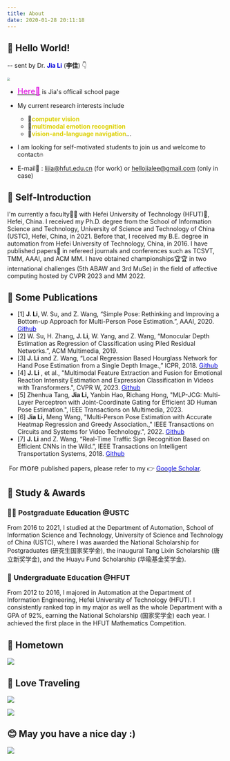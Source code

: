 ```yaml
---
title: About
date: 2020-01-28 20:11:18
---
```


## 👋 **Hello World!**

-- sent by Dr. <font color="#0000dd"> **Jia Li**</font>  (**李佳**) 👇

<img src="https://cdn.jsdelivr.net/gh/hellojialee/PictureBed@master/img2bolg/202309110946262.jpg" style="zoom:40%;" />

- [<font size=4 color="#dd00dd">Here🎯</font>](http://faculty.hfut.edu.cn/lijia/zh_CN/index.htm)  is Jia's officail school page
- My current research interests include 
  - 🔬<font color="#ddd00">**computer vision**</font>
  - 🔬<font color="#ddd00">**multimodal emotion recognition**</font>
  - 🔬<font color="#ddd00">**vision-and-language navigation**</font>...

- I am looking for self-motivated students to join us and welcome to contact🔥
- E-mail📧 :  <lijia@hfut.edu.cn> (for work) or  <hellojialee@gmail.com> (only in case)

## 🐔 **Self-Introduction**

I'm currently a faculty🧑‍🏫 with Hefei University of Technology (HFUT)🏫, Hefei, China. I received my Ph.D. degree from the School of Information Science and Technology, University of Science and Technology of China (USTC), Hefei, China, in 2021. Before that, I received my B.E. degree in automation from Hefei University of Technology, China, in 2016. I have published papers📑 in refereed journals and conferences such as TCSVT, TMM, AAAI, and ACM MM. I have obtained championships🏆🏆 in two international challenges  (5th ABAW and 3rd MuSe) in the field of affective computing hosted by CVPR 2023 and MM 2022. 

## 🧐 **Some Publications**

- [1] **J. Li**, W. Su, and Z. Wang, “Simple Pose: Rethinking and Improving a Bottom-up Approach for Multi-Person Pose Estimation.”, AAAI, 2020. [<font color="#0000dd"> Github</font>](https://github.com/hellojialee/Improved-Body-Parts)
- [2] W. Su, H. Zhang, **J. Li**, W. Yang, and Z. Wang, “Monocular Depth Estimation as Regression of Classification using Piled Residual Networks.”, ACM Multimedia, 2019.
- [3] **J. Li** and Z. Wang, “Local Regression Based Hourglass Network for Hand Pose Estimation from a Single Depth Image.,” ICPR, 2018. [<font color="#0000dd"> Github</font>](https://github.com/hellojialee/Hand-Pose-Estimation)
- [4] **J. Li** , et al.,  "Multimodal Feature Extraction and Fusion for Emotional Reaction Intensity Estimation and Expression Classification in Videos with Transformers.", CVPR W, 2023. [<font color="#0000dd"> Github</font>](https://github.com/cyinen/CVPR2023-ABAW5-ERI)
- [5] Zhenhua Tang, **Jia Li,** Yanbin Hao, Richang Hong, "MLP-JCG: Multi-Layer Perceptron with Joint-Coordinate Gating for Efficient 3D Human Pose Estimation.", IEEE Transactions on Multimedia, 2023.
- [6] **Jia Li,** Meng Wang, "Multi-Person Pose Estimation with Accurate Heatmap Regression and Greedy Association.," IEEE Transactions on Circuits and Systems for Video Technology.", 2022. [<font color="#0000dd"> Github</font>](https://github.com/hellojialee/OffsetGuided)
- [7] **J. Li** and Z. Wang, “Real-Time Traffic Sign Recognition Based on Efficient CNNs in the Wild.”, IEEE Transactions on Intelligent Transportation Systems, 2018. [<font color="#0000dd"> Github</font>](https://github.com/hellojialee/Traffic_Sign_Recognition_Efficient_CNNs)

​	For <font size=4> more </font> published papers, please refer to my 👉 [<font color="#0000dd"> Google Scholar</font>](https://scholar.google.com/citations?user=LVAnDxwAAAAJ).

## 🥇 **Study & Awards**

### 🧑‍🦲 **Postgraduate Education** @USTC

From 2016 to 2021, I studied at the Department of Automation, School of Information Science and Technology,  University of Science and Technology of China (USTC), where I was awarded the National Scholarship for Postgraduates (研究生国家奖学金), the inaugural Tang Lixin Scholarship (唐立新奖学金), and the Huayu Fund Scholarship (华瑜基金奖学金).

### 👱 **Undergraduate Education** @HFUT

From 2012 to 2016, I majored in Automation at the Department of Information Engineering, Hefei University of Technology (HFUT). I consistently ranked top in my major as well as the whole Department with a GPA of 92%, earning the National Scholarship (国家奖学金) each year. I achieved the first place in the HFUT Mathematics Competition.

## 👶 Hometown

![](https://cdn.jsdelivr.net/gh/hellojialee/PictureBed@master/img2bolg/20200514193705.jpg)

## 🌿 Love Traveling

![](https://cdn.jsdelivr.net/gh/hellojialee/PictureBed@master/img2bolg/20200127194624.jpeg)

![](https://cdn.jsdelivr.net/gh/hellojialee/PictureBed@master/img2bolg/20200514193424.jpg)

## 😊 May you have a nice day :)

![](https://cdn.jsdelivr.net/gh/hellojialee/PictureBed@master/img2bolg/20200514194910.jpg)

